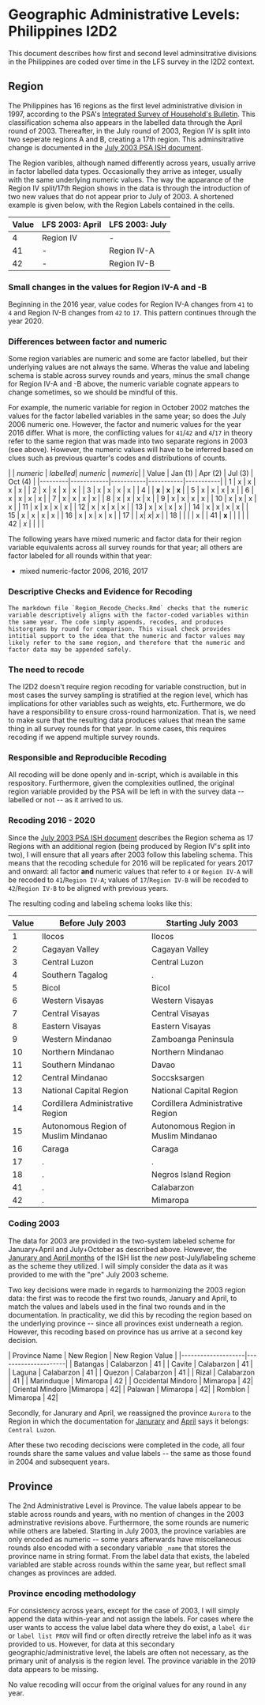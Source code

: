 # Geographic Administrative Levels: Philippines I2D2
This document describes how first and second level adminsitrative divisions in the Philippines are coded over time in the LFS survey in the I2D2 context.

## Region
The Philippines has 16 regions as the first level administrative division in 1997, according to the PSA's [Integrated Survey of Household's Bulletin](https://psa.gov.ph/sites/default/files/ISHB_series%20no.%2089_Labor%20Force_January%201997.pdf). This classification schema also appears in the labelled data through the April round of 2003. Thereafter, in the July round of 2003, Region IV is split into two seperate regions A and B, creating a 17th region. This adminsitrative change is documented in the [July 2003 PSA ISH document](https://psa.gov.ph/sites/default/files/ISHB_series%20no.%20117_Labor%20Force_July%202003%20.pdf).

The Region varibles, although named differently across years, usually arrive in factor labelled data types. Occasionally they arrive as integer, usually with the same underlying numeric values. The way the apparance of the Region IV split/17th Region shows in the data is through the introduction of two new values that do not appear prior to July of 2003. A shortened example is given below, with the Region Labels contained in the cells.



| Value               |   LFS 2003: April | LFS 2003: July |
|---------|-----------------------|----------------------|
| 4  |    Region IV   |			- |
| 41 |   -   | Region IV-A |
| 42 | - | Region IV-B |

### Small changes in the values for Region IV-A and -B
Beginning in the 2016 year, value codes for Region IV-A changes from `41` to `4` and Region IV-B changes from `42` to `17`. This pattern continues through the year 2020.


### Differences between factor and numeric

Some region variables are numeric and some are factor labelled, but their underlying values are not always the same. Wheras the value and labeling schema is stable across survey rounds and years, minus the small change for Region IV-A and -B above, the numeric variable cognate appears to change sometimes, so we should be mindful of this.

For example, the numeric variable for region in October 2002 matches the values for the factor labelled variables in the same year; so does the July 2006 numeric one. However, the factor and numeric values for the year 2016 differ. What is more, the conflicting values for `41`/`42` and `4`/`17` in theory refer to the same region that was made into two separate regions in 2003 (see above). However, the numeric values will have to be inferred based on clues such as previous quarter's codes and distributions of counts.

|          | *numeric* | *labelled*| *numeric* | *numeric*|
| Value    |   Jan (1) | Apr (2) | Jul (3) | Oct (4) |
|---------|------------|-----------|-----------|-----------|
| 1  | x	| x	| x	| x	|
| 2	 | x	| x	| x	| x	|
| 3  | x	| x	| x	| x	|
| 4	 |  	| **x**	| **x**	| **x**	|
| 5  | x	| x	| x	| x	|
| 6	 | x	| x	| x	| x	|
| 7  | x	| x	| x	| x	|
| 8	 | x	| x	| x	| x	|
| 9  | x	| x	| x	| x	|
| 10 | x	| x	| x	| x	|
| 11 | x	| x	| x	| x	|
| 12 | x	| x	| x	| x	|
| 13 | x	| x	| x	| x	|
| 14 | x	| x	| x	| x	|
| 15 | x	| x	| x	| x	|
| 16 | x	| x	| x	| x	|
| 17 |  	| *x*| *x*| *x*	|
| 18 |  	| 	|  	| x	|
| 41 | **x**	|  	|  	|  	|
| 42 | *x*	|  	|  	|  	|


The following years have mixed numeric and factor data for their region variable equivalents across all survey rounds for that year; all others are factor labeled for all rounds within that year:
- mixed numeric-factor 2006, 2016, 2017

### Descriptive Checks and Evidence for Recoding
	The markdown file `Region_Recode_Checks.Rmd` checks that the numeric variable descriptively aligns with the factor-coded variables within the same year. The code simply appends, recodes, and produces historgrams by round for comparison. This visual check provides intitial support to the idea that the numeric and factor values may likely refer to the same region, and therefore that the numeric and factor data may be appended safely.

### The need to recode
The I2D2 doesn't require region recoding for variable construction, but in most cases the survey sampling is stratified at the region level, which has implications for other variables such as weights, etc. Furthermore, we do have a responsibility to ensure cross-round harmonization. That is, we need to make sure that the resulting data produces values that mean the same thing in all survey rounds for that year. In some cases, this requires recoding if we append multiple survey rounds.

### Responsible and Reproducible Recoding
All recoding will be done openly and in-script, which is available in this respository. Furthermore, given the complexities outlined, the original region variable provided by the PSA will be left in with the survey data -- labelled or not -- as it arrived to us.

### Recoding 2016 - 2020
Since the [July 2003 PSA ISH document](https://psa.gov.ph/sites/default/files/ISHB_series%20no.%20117_Labor%20Force_July%202003%20.pdf) describes the Region schema as 17 Regions with an additional region (being produced by Region IV's split into two), I will ensure that all years after 2003 follow this labeling schema. This means that the recoding schedule for 2016 will be replicated for years 2017 and onward: all factor **and** numeric values that refer to `4` or `Region IV-A` will be recoded to `41`/`Region IV-A`; values of `17`/`Region IV-B` will be recoded to `42`/`Region IV-B` to be aligned with previous years.

The resulting coding and labeling schema looks like this:

| Value    |   Before July 2003 | Starting July 2003 |
|---------|----------------------------|------------------------------|
| 1  | Ilocos	| Ilocos	|
| 2	 | Cagayan Valley	| Cagayan Valley	|
| 3  | Central Luzon	| Central Luzon	|
| 4	 | Southern Tagalog 	| .	|
| 5  | Bicol	| Bicol	|
| 6	 | Western Visayas	| Western Visayas	|
| 7  | Central Visayas	| Central Visayas	|
| 8	 | Eastern Visayas	| Eastern Visayas	|
| 9  | Western Mindanao	| Zamboanga Peninsula	|
| 10 | Northern Mindanao	| Northern Mindanao	|
| 11 | Southern Mindanao	| Davao	|
| 12 | Central Mindanao	| Soccsksargen	|
| 13 | National Capital Region	| National Capital Region	|
| 14 | Cordillera Administrative Region	| Cordillera Administrative Region	|
| 15 | Autonomous Region of Muslim Mindanao	| Autonomous Region in Muslim Mindanao	|
| 16 | Caraga	| Caraga	|
| 17 |  .	| .|
| 18 |  .	| 	Negros Island Region|
| 41 | .|  Calabarzon	|
| 42 | .	|  Mimaropa	|

### Coding 2003

The data for 2003 are provided in the two-system labeled scheme for January+April and July+October as described above. However, the [Janurary and April months](https://psa.gov.ph/node/33231/33231/33231/33231/33231?combine=2003) of the ISH list the *new* post-July/labeling scheme as the scheme they utilized. I will simply consider the data as it was provided to me with the "pre" July 2003 scheme.

Two key decisions were made in regards to harmonizing the 2003 region data: the first was to recode the first two rounds, January and April, to match the values and labels used in the final two rounds and in the documentation. In practicality, we did this by recoding the region based on the underlying province -- since all provinces exist underneath a region. However, this recoding based on province has us arrive at a second key decision.

| Province   Name | New Region | New Region Value |
|--------------------|---------------------|
| Batangas 	| Calabarzon	| 41 |
| Cavite	| Calabarzon 	| 41 |
| Laguna	| Calabarzon	| 41 |
| Quezon | Calabarzon	| 41 |
| Rizal	| Calabarzon	| 41 |
| Marinduque | Mimaropa	| 42 |
| Occidental Mindoro	| Mimaropa	| 42|
| Oriental Mindoro |Mimaropa	| 42|
| Palawan	| Mimaropa	| 42|
| Romblon	| Mimaropa	| 42|

Secondly, for Janurary and April, we reassigned the province `Aurora` to the Region in which the documentation for [Janurary](https://psa.gov.ph/sites/default/files/ISHB_series%20no.115_Labor%20Force_Jan.%202003.pdf) and [April](https://psa.gov.ph/sites/default/files/ISHB_series%20no.%20116_Labor%20Force_April%202003%20.pdf) says it belongs: `Central Luzon`.

After these two recoding deciscions were completed in the code, all four rounds share the same values and value labels -- the same as those found in 2004 and subsequent years.

## Province
The 2nd Administrative Level is Province. The value labels appear to be stable across rounds and years, with no mention of changes in the 2003 adminstrative revisions above. Furthermore, the some rounds are numeric while others are labeled. Starting in July 2003, the province variables are only encoded as numeric -- some years afterwards have miscellaneous rounds also encoded with a secondary variable `_name` that stores the province name in string format. From the label data that exists, the labeled variabled are stable across rounds within the same year, but reflect small changes as provinces are added.

### Province encoding methodology

For consistency across years, except for the case of 2003, I will simply append the data within-year and not assign the labels. For cases where the user wants to access the value label data where they do exist, a `label dir` or `label list PROV` will find or often directly retreive the label info as it was provided to us. However, for data at this secondary geographic/administrative level, the labels are often not necessary, as the primary unit of analysis is the region level. The province variable in the 2019 data appears to be missing.

No value recoding will occur from the original values for any round in any year.
